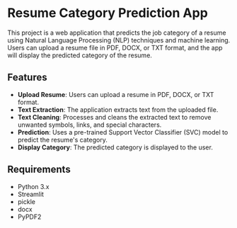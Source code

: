 # Resume Category Prediction App

This project is a web application that predicts the job category of a resume using Natural Language Processing (NLP) techniques and machine learning. Users can upload a resume file in PDF, DOCX, or TXT format, and the app will display the predicted category of the resume.

## Features

- **Upload Resume**: Users can upload a resume in PDF, DOCX, or TXT format.
- **Text Extraction**: The application extracts text from the uploaded file.
- **Text Cleaning**: Processes and cleans the extracted text to remove unwanted symbols, links, and special characters.
- **Prediction**: Uses a pre-trained Support Vector Classifier (SVC) model to predict the resume's category.
- **Display Category**: The predicted category is displayed to the user.

## Requirements

- Python 3.x
- Streamlit
- pickle
- docx
- PyPDF2



